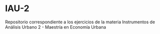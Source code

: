 # IAU-2
Repositorio correspondiente a los ejercicios de la materia Instrumentos de Análisis Urbano 2 - Maestría en Economía Urbana
